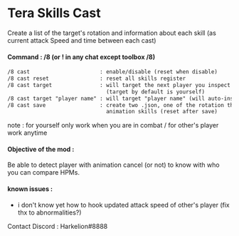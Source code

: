 # Tera Skills Cast

Create a list of the target's rotation and information about each skill (as current attack Speed and time between each cast)

#### Command : /8 (or ! in any chat except toolbox /8)

```txt
/8 cast                      : enable/disable (reset when disable)
/8 cast reset                : reset all skills register
/8 cast target               : will target the next player you inspect to make his skills list
                               (target by default is yourself)
/8 cast target "player name" : will target "player name" (will auto-inspect when possible)
/8 cast save                 : create two .json, one of the rotation the other one of the average
                               animation skills (reset after save)
```

note : for yourself only work when you are in combat / for other's player work anytime

#### Objective of the mod :

Be able to detect player with animation cancel (or not) to know with who you can compare HPMs. 

#### known issues :

- i don't know yet how to hook updated attack speed of other's player (fix thx to abnormalities?)

Contact Discord : Harkelion#8888
